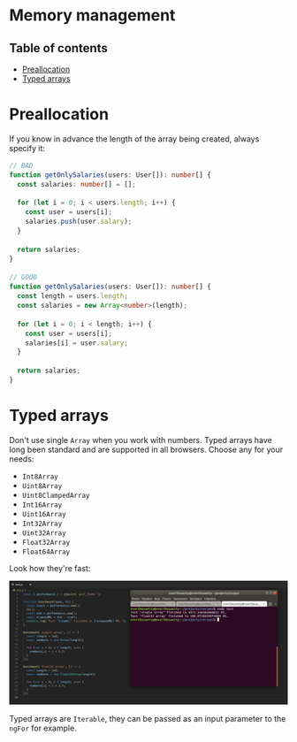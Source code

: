 # Memory management

## Table of contents

* [Preallocation](#preallocation)
* [Typed arrays](#typed-arrays)

# Preallocation

If you know in advance the length of the array being created, always specify it:

```typescript
// BAD
function getOnlySalaries(users: User[]): number[] {
  const salaries: number[] = [];

  for (let i = 0; i < users.length; i++) {
    const user = users[i];
    salaries.push(user.salary);
  }

  return salaries;
}

// GOOD
function getOnlySalaries(users: User[]): number[] {
  const length = users.length;
  const salaries = new Array<number>(length);

  for (let i = 0; i < length; i++) {
    const user = users[i];
    salaries[i] = user.salary;
  }

  return salaries;
}
```

# Typed arrays

Don't use single `Array` when you work with numbers. Typed arrays have long been standard and are supported in all browsers. Choose any for your needs:

* `Int8Array`
* `Uint8Array`
* `Uint8ClampedArray`
* `Int16Array`
* `Uint16Array`
* `Int32Array`
* `Uint32Array`
* `Float32Array`
* `Float64Array`

Look how they're fast:

![Typed array performance](assets/typed-array-performance.png)

Typed arrays are `Iterable`, they can be passed as an input parameter to the `ngFor` for example.
